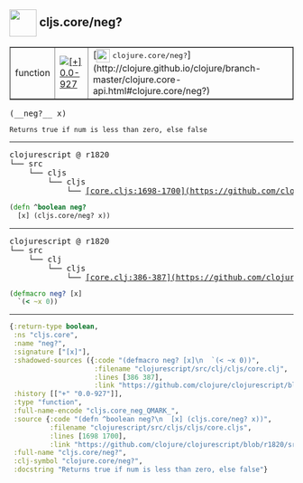 ## <img width="48px" valign="middle" src="http://i.imgur.com/Hi20huC.png"> cljs.core/neg?

 <table border="1">
<tr>
<td>function</td>
<td><a href="https://github.com/cljsinfo/api-refs/tree/0.0-927"><img valign="middle" alt="[+] 0.0-927" src="https://img.shields.io/badge/+-0.0--927-lightgrey.svg"></a> </td>
<td>
[<img height="24px" valign="middle" src="http://i.imgur.com/1GjPKvB.png"> <samp>clojure.core/neg?</samp>](http://clojure.github.io/clojure/branch-master/clojure.core-api.html#clojure.core/neg?)
</td>
</tr>
</table>

 <samp>
(__neg?__ x)<br>
</samp>

```
Returns true if num is less than zero, else false
```

---

 <pre>
clojurescript @ r1820
└── src
    └── cljs
        └── cljs
            └── <ins>[core.cljs:1698-1700](https://github.com/clojure/clojurescript/blob/r1820/src/cljs/cljs/core.cljs#L1698-L1700)</ins>
</pre>

```clj
(defn ^boolean neg?
  [x] (cljs.core/neg? x))
```


---

 <pre>
clojurescript @ r1820
└── src
    └── clj
        └── cljs
            └── <ins>[core.clj:386-387](https://github.com/clojure/clojurescript/blob/r1820/src/clj/cljs/core.clj#L386-L387)</ins>
</pre>

```clj
(defmacro neg? [x]
  `(< ~x 0))
```

---

```clj
{:return-type boolean,
 :ns "cljs.core",
 :name "neg?",
 :signature ["[x]"],
 :shadowed-sources ({:code "(defmacro neg? [x]\n  `(< ~x 0))",
                     :filename "clojurescript/src/clj/cljs/core.clj",
                     :lines [386 387],
                     :link "https://github.com/clojure/clojurescript/blob/r1820/src/clj/cljs/core.clj#L386-L387"}),
 :history [["+" "0.0-927"]],
 :type "function",
 :full-name-encode "cljs.core_neg_QMARK_",
 :source {:code "(defn ^boolean neg?\n  [x] (cljs.core/neg? x))",
          :filename "clojurescript/src/cljs/cljs/core.cljs",
          :lines [1698 1700],
          :link "https://github.com/clojure/clojurescript/blob/r1820/src/cljs/cljs/core.cljs#L1698-L1700"},
 :full-name "cljs.core/neg?",
 :clj-symbol "clojure.core/neg?",
 :docstring "Returns true if num is less than zero, else false"}

```
